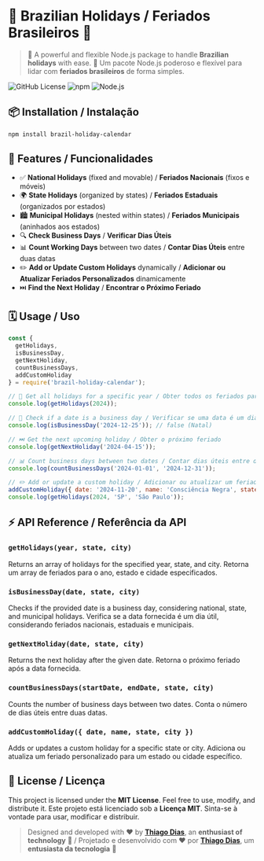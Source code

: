 # 🎉 Brazilian Holidays / Feriados Brasileiros 📅

> 🚀 A powerful and flexible Node.js package to handle **Brazilian holidays** with ease.
> 🚀 Um pacote Node.js poderoso e flexível para lidar com **feriados brasileiros** de forma simples.

![GitHub License](https://img.shields.io/badge/license-MIT-blue.svg) ![npm](https://img.shields.io/npm/v/brazilian-holidays) ![Node.js](https://img.shields.io/badge/node-%3E%3D14.0.0-brightgreen)

## 📦 Installation / Instalação

```bash
npm install brazil-holiday-calendar
```

## 🚀 Features / Funcionalidades

- ✅ **National Holidays** (fixed and movable) / **Feriados Nacionais** (fixos e móveis)
- 🌍 **State Holidays** (organized by states) / **Feriados Estaduais** (organizados por estados)
- 🏙️ **Municipal Holidays** (nested within states) / **Feriados Municipais** (aninhados aos estados)
- 🔍 **Check Business Days** / **Verificar Dias Úteis**
- 📊 **Count Working Days** between two dates / **Contar Dias Úteis** entre duas datas
- ✏️ **Add or Update Custom Holidays** dynamically / **Adicionar ou Atualizar Feriados Personalizados** dinamicamente
- ⏭️ **Find the Next Holiday** / **Encontrar o Próximo Feriado**

## 🗓️ Usage / Uso

```javascript
const { 
  getHolidays, 
  isBusinessDay, 
  getNextHoliday, 
  countBusinessDays, 
  addCustomHoliday 
} = require('brazil-holiday-calendar');

// 📅 Get all holidays for a specific year / Obter todos os feriados para um ano específico
console.log(getHolidays(2024));

// 🚫 Check if a date is a business day / Verificar se uma data é um dia útil
console.log(isBusinessDay('2024-12-25')); // false (Natal)

// ⏭️ Get the next upcoming holiday / Obter o próximo feriado
console.log(getNextHoliday('2024-04-15'));

// 📊 Count business days between two dates / Contar dias úteis entre duas datas
console.log(countBusinessDays('2024-01-01', '2024-12-31'));

// ✏️ Add or update a custom holiday / Adicionar ou atualizar um feriado personalizado
addCustomHoliday({ date: '2024-11-20', name: 'Consciência Negra', state: 'SP', city: 'São Paulo' });
console.log(getHolidays(2024, 'SP', 'São Paulo'));
```

## ⚡ API Reference / Referência da API

### `getHolidays(year, state, city)`
Returns an array of holidays for the specified year, state, and city.
Retorna um array de feriados para o ano, estado e cidade especificados.

### `isBusinessDay(date, state, city)`
Checks if the provided date is a business day, considering national, state, and municipal holidays.
Verifica se a data fornecida é um dia útil, considerando feriados nacionais, estaduais e municipais.

### `getNextHoliday(date, state, city)`
Returns the next holiday after the given date.
Retorna o próximo feriado após a data fornecida.

### `countBusinessDays(startDate, endDate, state, city)`
Counts the number of business days between two dates.
Conta o número de dias úteis entre duas datas.

### `addCustomHoliday({ date, name, state, city })`
Adds or updates a custom holiday for a specific state or city.
Adiciona ou atualiza um feriado personalizado para um estado ou cidade específico.

## 📜 License / Licença

This project is licensed under the **MIT License**. Feel free to use, modify, and distribute it.
Este projeto está licenciado sob a **Licença MIT**. Sinta-se à vontade para usar, modificar e distribuir.

> Designed and developed with ❤️ by [**Thiago Dias**](https://www.linkedin.com/in/thiago-souza-dias/), an **enthusiast of technology** 🚀 / Projetado e desenvolvido com ❤️ por [**Thiago Dias**](https://www.linkedin.com/in/thiago-souza-dias/), um **entusiasta da tecnologia** 🚀
